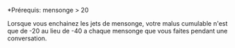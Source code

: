 *Prérequis: mensonge > 20

Lorsque vous enchainez les jets de mensonge, votre malus cumulable n'est que de -20 au lieu de -40 a chaque mensonge que vous faites pendant une conversation.